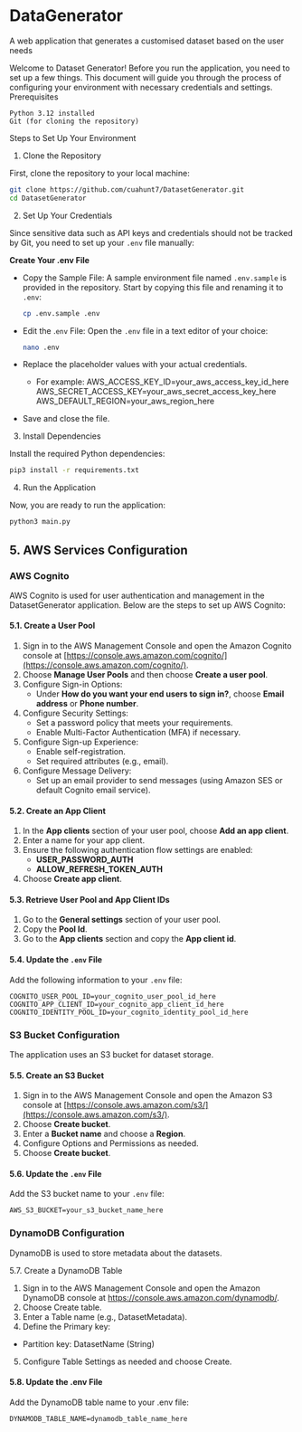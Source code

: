 # DataGenerator
A web application that generates a customised dataset based on the user needs

<!-- **Introduction** -->

Welcome to Dataset Generator! Before you run the application, you need to set up a few things. This document will guide you through the process of configuring your environment with necessary credentials and settings.
Prerequisites

    Python 3.12 installed
    Git (for cloning the repository)

Steps to Set Up Your Environment
1. Clone the Repository

First, clone the repository to your local machine:
```bash
git clone https://github.com/cuahunt7/DatasetGenerator.git
cd DatasetGenerator
```

2. Set Up Your Credentials

Since sensitive data such as API keys and credentials should not be tracked by Git, you need to set up your `.env` file manually:

**Create Your .env File**

* Copy the Sample File: A sample environment file named `.env.sample` is provided in the repository. Start by copying this file and renaming it to `.env`:
    ```bash
    cp .env.sample .env
    ```

* Edit the .`env` File: Open the `.env` file in a text editor of your choice:
    ```bash
    nano .env
    ```

* Replace the placeholder values with your actual credentials.
    * For example:
        AWS_ACCESS_KEY_ID=your_aws_access_key_id_here
        AWS_SECRET_ACCESS_KEY=your_aws_secret_access_key_here
        AWS_DEFAULT_REGION=your_aws_region_here
* Save and close the file.

3. Install Dependencies

Install the required Python dependencies:
```bash
pip3 install -r requirements.txt
```

4. Run the Application

Now, you are ready to run the application:
```bash
python3 main.py
```


## 5. AWS Services Configuration

### AWS Cognito

AWS Cognito is used for user authentication and management in the DatasetGenerator application. Below are the steps to set up AWS Cognito:

#### 5.1. Create a User Pool

1. Sign in to the AWS Management Console and open the Amazon Cognito console at [https://console.aws.amazon.com/cognito/](https://console.aws.amazon.com/cognito/).
2. Choose **Manage User Pools** and then choose **Create a user pool**.
3. Configure Sign-in Options:
    - Under **How do you want your end users to sign in?**, choose **Email address** or **Phone number**.
4. Configure Security Settings:
    - Set a password policy that meets your requirements.
    - Enable Multi-Factor Authentication (MFA) if necessary.
5. Configure Sign-up Experience:
    - Enable self-registration.
    - Set required attributes (e.g., email).
6. Configure Message Delivery:
    - Set up an email provider to send messages (using Amazon SES or default Cognito email service).

#### 5.2. Create an App Client

1. In the **App clients** section of your user pool, choose **Add an app client**.
2. Enter a name for your app client.
3. Ensure the following authentication flow settings are enabled:
    - **USER_PASSWORD_AUTH**
    - **ALLOW_REFRESH_TOKEN_AUTH**
4. Choose **Create app client**.

#### 5.3. Retrieve User Pool and App Client IDs

1. Go to the **General settings** section of your user pool.
2. Copy the **Pool Id**.
3. Go to the **App clients** section and copy the **App client id**.

#### 5.4. Update the `.env` File

Add the following information to your `.env` file:
```plaintext
COGNITO_USER_POOL_ID=your_cognito_user_pool_id_here
COGNITO_APP_CLIENT_ID=your_cognito_app_client_id_here
COGNITO_IDENTITY_POOL_ID=your_cognito_identity_pool_id_here
```
### S3 Bucket Configuration

The application uses an S3 bucket for dataset storage.

#### 5.5. Create an S3 Bucket

1. Sign in to the AWS Management Console and open the Amazon S3 console at [https://console.aws.amazon.com/s3/](https://console.aws.amazon.com/s3/).
2. Choose **Create bucket**.
3. Enter a **Bucket name** and choose a **Region**.
4. Configure Options and Permissions as needed.
5. Choose **Create bucket**.

#### 5.6. Update the `.env` File

Add the S3 bucket name to your `.env` file:
```plaintext
AWS_S3_BUCKET=your_s3_bucket_name_here
```

### DynamoDB Configuration
DynamoDB is used to store metadata about the datasets.

5.7. Create a DynamoDB Table
1. Sign in to the AWS Management Console and open the Amazon DynamoDB console at https://console.aws.amazon.com/dynamodb/.
2. Choose Create table.
3. Enter a Table name (e.g., DatasetMetadata).
4. Define the Primary key:
- Partition key: DatasetName (String)
5. Configure Table Settings as needed and choose Create.
#### 5.8. Update the .env File
Add the DynamoDB table name to your .env file:

```plaintext
DYNAMODB_TABLE_NAME=dynamodb_table_name_here
```
